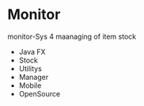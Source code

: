 # Monitor
monitor-Sys 4 maanaging of item stock

- Java FX
- Stock
- Utilitys
- Manager
- Mobile
- OpenSource
